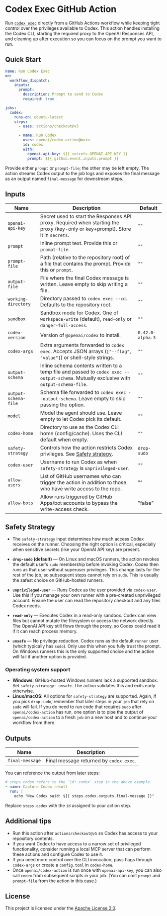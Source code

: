 # Codex Exec GitHub Action

Run [`codex exec`](https://github.com/openai/codex#codex-exec) directly from a GitHub Actions workflow while keeping tight control over the privileges available to Codex. This action handles installing the Codex CLI, starting the required proxy to the OpenAI Responses API, and cleaning up after execution so you can focus on the prompt you want to run.

## Quick Start

```yaml
name: Run Codex Exec
on:
  workflow_dispatch:
    inputs:
      prompt:
        description: Prompt to send to Codex
        required: true

jobs:
  codex:
    runs-on: ubuntu-latest
    steps:
      - uses: actions/checkout@v5

      - name: Run Codex
        uses: openai/codex-action@main
        id: codex
        with:
          openai-api-key: ${{ secrets.OPENAI_API_KEY }}
          prompt: ${{ github.event.inputs.prompt }}
```

Provide either `prompt` or `prompt-file`; the other may be left empty. The action streams Codex output to the job logs and exposes the final message as an output named `final-message` for downstream steps.

## Inputs

| Name                 | Description                                                                                                                             | Default          |
| -------------------- | --------------------------------------------------------------------------------------------------------------------------------------- | ---------------- |
| `openai-api-key`     | Secret used to start the Responses API proxy. Required when starting the proxy (key-only or key+prompt). Store it in `secrets`.         | `""`             |
| `prompt`             | Inline prompt text. Provide this or `prompt-file`.                                                                                      | `""`             |
| `prompt-file`        | Path (relative to the repository root) of a file that contains the prompt. Provide this or `prompt`.                                    | `""`             |
| `output-file`        | File where the final Codex message is written. Leave empty to skip writing a file.                                                      | `""`             |
| `working-directory`  | Directory passed to `codex exec --cd`. Defaults to the repository root.                                                                 | `""`             |
| `sandbox`            | Sandbox mode for Codex. One of `workspace-write` (default), `read-only` or `danger-full-access`.                                        | `""`             |
| `codex-version`      | Version of `@openai/codex` to install.                                                                                                  | `0.42.0-alpha.3` |
| `codex-args`         | Extra arguments forwarded to `codex exec`. Accepts JSON arrays (`["--flag", "value"]`) or shell-style strings.                          | `""`             |
| `output-schema`      | Inline schema contents written to a temp file and passed to `codex exec --output-schema`. Mutually exclusive with `output-schema-file`. | `""`             |
| `output-schema-file` | Schema file forwarded to `codex exec --output-schema`. Leave empty to skip passing the option.                                          | `""`             |
| `model`              | Model the agent should use. Leave empty to let Codex pick its default.                                                                  | `""`             |
| `codex-home`         | Directory to use as the Codex CLI home (config/cache). Uses the CLI default when empty.                                                 | `""`             |
| `safety-strategy`    | Controls how the action restricts Codex privileges. See [Safety strategy](#safety-strategy).                                            | `drop-sudo`      |
| `codex-user`         | Username to run Codex as when `safety-strategy` is `unprivileged-user`.                                                                 | `""`             |
| `allow-users`        | List of GitHub usernames who can trigger the action in addition to those who have write access to the repo.                             | ""               |
| `allow-bots`         | Allow runs triggered by GitHub Apps/bot accounts to bypass the write-access check.                                                      | "false"          |

## Safety Strategy

- The `safety-strategy` input determines how much access Codex receives on the runner. Choosing the right option is critical, especially when sensitive secrets (like your OpenAI API key) are present.

- **`drop-sudo` (default)** — On Linux and macOS runners, the action revokes the default user’s `sudo` membership before invoking Codex. Codex then runs as that user without superuser privileges. This change lasts for the rest of the job, so subsequent steps cannot rely on `sudo`. This is usually the safest choice on GitHub-hosted runners.
- **`unprivileged-user`** — Runs Codex as the user provided via `codex-user`. Use this if you manage your own runner with a pre-created unprivileged account. Ensure the user can read the repository checkout and any files Codex needs.
- **`read-only`** — Executes Codex in a read-only sandbox. Codex can view files but cannot mutate the filesystem or access the network directly. The OpenAI API key still flows through the proxy, so Codex could read it if it can reach process memory.
- **`unsafe`** — No privilege reduction. Codex runs as the default `runner` user (which typically has `sudo`). Only use this when you fully trust the prompt. On Windows runners this is the only supported choice and the action will fail if another option is provided.

### Operating system support

- **Windows**: GitHub-hosted Windows runners lack a supported sandbox. Set `safety-strategy: unsafe`. The action validates this and exits early otherwise.
- **Linux/macOS**: All options for `safety-strategy` are supported. Again, if you pick `drop-sudo`, remember that later steps in your `job` that rely on `sudo` will fail. If you do need to run code that requires `sudo` after `openai/codex-action` has run, one option is to pipe the output of `openai/codex-action` to a fresh `job` on a new host and to continue your workflow from there.

## Outputs

| Name            | Description                             |
| --------------- | --------------------------------------- |
| `final-message` | Final message returned by `codex exec`. |

You can reference the output from later steps:

```yaml
# steps.codex refers to the `id: codex` step in the above example.
- name: Capture Codex result
  run: |
    echo "New Codex said: ${{ steps.codex.outputs.final-message }}"
```

Replace `steps.codex` with the `id` assigned to your action step.

## Additional tips

- Run this action after `actions/checkout@v5` so Codex has access to your repository contents.
- If you want Codex to have access to a narrow set of privileged functionality, consider running a local MCP server that can perform these actions and configure Codex to use it.
- If you need more control over the CLI invocation, pass flags through `codex-args` or create a `config.toml` in `codex-home`.
- Once `openai/codex-action` is run once with `openai-api-key`, you can also call `codex` from subsequent scripts in your job. (You can omit `prompt` and `prompt-file` from the action in this case.)

## License

This project is licensed under the [Apache License 2.0](./LICENSE).
